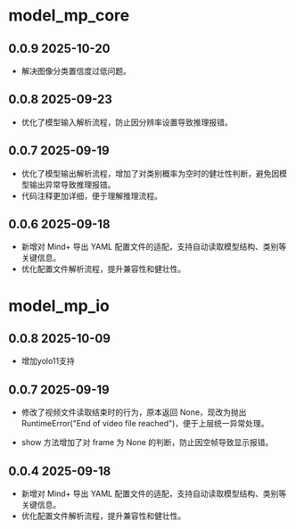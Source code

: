 # model_mp_core
## 0.0.9     2025-10-20

- 解决图像分类置信度过低问题。

## 0.0.8     2025-09-23

- 优化了模型输入解析流程，防止因分辨率设置导致推理报错。

## 0.0.7     2025-09-19

- 优化了模型输出解析流程，增加了对类别概率为空时的健壮性判断，避免因模型输出异常导致推理报错。
- 代码注释更加详细，便于理解推理流程。

## 0.0.6     2025-09-18

- 新增对 Mind+ 导出 YAML 配置文件的适配，支持自动读取模型结构、类别等关键信息。
- 优化配置文件解析流程，提升兼容性和健壮性。


# model_mp_io
## 0.0.8    2025-10-09

- 增加yolo11支持

## 0.0.7    2025-09-19

- 修改了视频文件读取结束时的行为，原本返回 None，现改为抛出 RuntimeError("End of video file reached")，便于上层统一异常处理。

- show 方法增加了对 frame 为 None 的判断，防止因空帧导致显示报错。

## 0.0.4    2025-09-18

- 新增对 Mind+ 导出 YAML 配置文件的适配，支持自动读取模型结构、类别等关键信息。
- 优化配置文件解析流程，提升兼容性和健壮性。